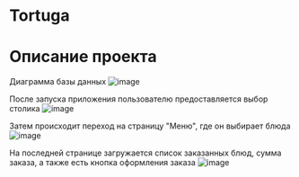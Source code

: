 # Tortuga

<p align="center"><h1>Описание проекта</h1></p>

Диаграмма базы данных
![image](https://user-images.githubusercontent.com/81164509/193842301-1247b8fc-453f-4c2c-94a0-e8aecd54016e.png)

После запуска приложения пользователю предоставляется выбор столика
![image](https://user-images.githubusercontent.com/81164509/196409263-b24ad11b-45e7-40b0-9cc5-2b264c069d30.png)

Затем происходит переход на страницу "Меню", где он выбирает блюда
![image](https://user-images.githubusercontent.com/81164509/196409584-19c45d95-755f-4ff3-8d3d-1bd0be02fe55.png)

На последней странице загружается список заказанных блюд, сумма заказа, а также есть кнопка оформления заказа
![image](https://user-images.githubusercontent.com/81164509/196409675-9c100d96-63a4-4cb9-9b4e-8670376f72c1.png)

